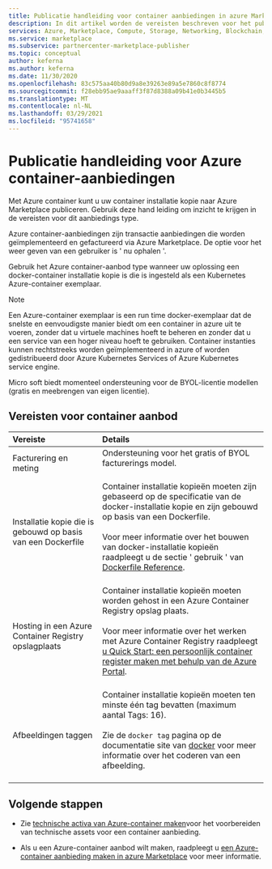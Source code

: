 ```yaml
---
title: Publicatie handleiding voor container aanbiedingen in azure Marketplace
description: In dit artikel worden de vereisten beschreven voor het publiceren van container aanbiedingen in azure Marketplace.
services: Azure, Marketplace, Compute, Storage, Networking, Blockchain, Security
ms.service: marketplace
ms.subservice: partnercenter-marketplace-publisher
ms.topic: conceptual
author: keferna
ms.author: keferna
ms.date: 11/30/2020
ms.openlocfilehash: 83c575aa40b80d9a8e39263e89a5e7860c8f8774
ms.sourcegitcommit: f28ebb95ae9aaaff3f87d8388a09b41e0b3445b5
ms.translationtype: MT
ms.contentlocale: nl-NL
ms.lasthandoff: 03/29/2021
ms.locfileid: "95741658"
---
```

# <a name="publishing-guide-for-azure-container-offers"></a>Publicatie handleiding voor Azure container-aanbiedingen

Met Azure container kunt u uw container installatie kopie naar Azure Marketplace publiceren. Gebruik deze hand leiding om inzicht te krijgen in de vereisten voor dit aanbiedings type.

Azure container-aanbiedingen zijn transactie aanbiedingen die worden geïmplementeerd en gefactureerd via Azure Marketplace. De optie voor het weer geven van een gebruiker is ' nu ophalen '.

Gebruik het Azure container-aanbod type wanneer uw oplossing een docker-container installatie kopie is die is ingesteld als een Kubernetes Azure-container exemplaar.

> [!NOTE]
> Een Azure-container exemplaar is een run time docker-exemplaar dat de snelste en eenvoudigste manier biedt om een container in azure uit te voeren, zonder dat u virtuele machines hoeft te beheren en zonder dat u een service van een hoger niveau hoeft te gebruiken. Container instanties kunnen rechtstreeks worden geïmplementeerd in azure of worden gedistribueerd door Azure Kubernetes Services of Azure Kubernetes service engine.  

Micro soft biedt momenteel ondersteuning voor de BYOL-licentie modellen (gratis en meebrengen van eigen licentie).

## <a name="container-offer-requirements"></a>Vereisten voor container aanbod

| Vereiste | Details |  
|:--- |:--- |  
| Facturering en meting | Ondersteuning voor het gratis of BYOL facturerings model.<br><br> |  
| Installatie kopie die is gebouwd op basis van een Dockerfile | Container installatie kopieën moeten zijn gebaseerd op de specificatie van de docker-installatie kopie en zijn gebouwd op basis van een Dockerfile.<br> <br>Voor meer informatie over het bouwen van docker-installatie kopieën raadpleegt u de sectie ' gebruik ' van [Dockerfile Reference](https://docs.docker.com/engine/reference/builder/#usage).<br><br> |  
| Hosting in een Azure Container Registry opslagplaats | Container installatie kopieën moeten worden gehost in een Azure Container Registry opslag plaats.<br> <br>Voor meer informatie over het werken met Azure Container Registry raadpleegt [u Quick Start: een persoonlijk container register maken met behulp van de Azure Portal](../container-registry/container-registry-get-started-portal.md).<br><br> |  
| Afbeeldingen taggen | Container installatie kopieën moeten ten minste één tag bevatten (maximum aantal Tags: 16).<br><br>Zie de `docker tag` pagina op de documentatie site van [docker](https://docs.docker.com/engine/reference/commandline/tag) voor meer informatie over het coderen van een afbeelding.<br><br> |  

## <a name="next-steps"></a>Volgende stappen

- Zie [technische activa van Azure-container maken](create-azure-container-technical-assets.md)voor het voorbereiden van technische assets voor een container aanbieding.

- Als u een Azure-container aanbod wilt maken, raadpleegt u [een Azure-container aanbieding maken in azure Marketplace](create-azure-container-offer.md) voor meer informatie.
